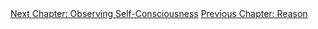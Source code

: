 <div id="nav"><a href="observing-self.html">Next Chapter: Observing Self-Consciousness</a>
<a href="reason-intro.html">Previous Chapter: Reason</a></div>

</section>

[^1]: §239.
[^2]: Hyppolite, *Genesis and Structure*, p. 232.
[^3]: §240.
[^4]: §241, translation altered.
[^5]: Kalkavage, *The Logic of Desire*, p. 167.
[^6]: §243.
[^7]: §244.
[^8]: Immanuel Kant, *Prolegomena to Any Future Metaphysics*, translated by J. W. Ellington (Cambridge: Hackett, 2001), §20.
[^9]: §245.
[^10]: Ibid.
[^11]: Ibid.
[^12]: §246.
[^13]: Kalkavage, *The Logic of Desire*, p. 168.
[^14]: §246.
[^15]: Ibid, translation altered.
[^16]: Ibid.
[^17]: Note that Darwin had not even been born by the time the *Phenomenology* was written; many of the ways that living beings come to distinguish themselves would not have been known to Hegel.
[^18]: §248.
[^19]: Diogenes Laërtius, *Lives of Eminent Philosophers*, translated by R. D. Hicks, Vol. 2 (Cambridge, MA: Harvard University Press, 1925) p. 43, VI 40-42.
[^20]: §248.
[^21]: §249.
[^22]: Ibid, translation altered.
[^23]: Ibid.
[^24]: Harris, *Hegel's Ladder*, I, p. 490.
[^25]: §249.
[^26]: §250.
[^27]: Francis Bacon, *The New Organon* (Cambridge: Cambridge University Press, 2004), p. 16.
[^28]: §250.
[^29]: Ibid.
[^30]: Ibid.
[^31]: §251.
[^32]: Ibid.
[^33]: This is now an obsolete sense of the word 'matter'.
[^34]: §252.
[^35]: Kalkavage, *The Logic of Desire*, p. 169.
[^36]: Harris, *Hegel's Ladder*, I, p. 494.
[^37]: Hyppolite, *Genesis and Structure*, pp. 239-40.
[^38]: Ibid, p. 240.
[^39]: §2.
[^40]: René Descartes, 'Meditations on First Philosophy' in *Philosophical Essays and Correspondence*, edited by R. Ariew (Indianapolis, IN: Hackett, 2000), p. 111.
[^41]: §254.
[^42]: Harris, *Hegel's Ladder*, I, p. 496.
[^43]: §255.
[^44]: Ibid.
[^45]: Ibid.
[^46]: Ibid, translation altered.
[^47]: Harris, *Hegel's Ladder*, I, p. 498.
[^48]: §256.
[^49]: Kant, *Critique of the Power of Judgment*, translated by P. Guyer and E. Matthews (Cambridge: Cambridge University Press, 2002), §65, 5:374.
[^50]: §256, translation altered.
[^51]: §22.
[^52]: Pindar, *The Complete Odes*, translated by A. Verity (Oxford: Oxford University Press, 2007), Pyth. II, 73. Friedrich Nietzsche, *The Gay Science*, translated by W. Kaufmann (New York: Random House, 1974), §270.
[^53]: §257.
[^54]: Ibid.
[^55]: §259.
[^56]: §259.
[^57]: §260.
[^58]: Michael Inwood, 'Commentary' in G. W. F. Hegel, *The Phenomenology of Spirit*, translated by M. Inwood (Oxford: Oxford University Press, 2018), p. 416.
[^59]: §260.
[^60]: §261.
[^61]: §263.
[^62]: §265.
[^63]: These definitions are given in §266, and the examples of their manifestations in §267.
[^64]: §268.
[^65]: §270.
[^66]: §271.
[^67]: Ibid. Emphasis added.
[^68]: Ibid.
[^69]: Kant, *Critique of Pure Reason*, A33/B861.
[^70]: §278.
[^71]: Kalkavage, *The Logic of Desire*, pp. 174-5.
[^72]: Inwood, 'Commentary' in *The Phenomenology of Spirit*, p. 418.
[^73]: §279.
[^74]: §280. Emphasis added.
[^75]: §284.
[^76]: §285.
[^77]: §162.
[^78]: §285, translation altered.
[^79]: Harris, *Hegel's Ladder*, I, p. 526.
[^80]: Ibid, p. 529.
[^81]: §291.
[^82]: §291. Emphasis added.
[^83]: Hyppolite, *Genesis and Structure*, p. 257.
[^84]: §291. Emphasis added.
[^85]: §292.
[^86]: Ibid.
[^87]: Hyppolite, *Genesis and Structure*, p. 257.
[^88]: §293.
[^89]: Kalkavage, *The Logic of Desire*, p. 177.
[^90]: §294.
[^91]: Alexander Pope, *An Essay on Man*, Epistle I: 277-8.
[^92]: §294.
[^93]: Harris, *Hegel's Ladder*, I, p. 536.
[^94]: Kalkavage, *The Logic of Desire*, p. 178.
[^95]: §295.
[^96]: Ibid.
[^97]: §297.
[^98]: Ibid.
